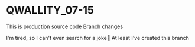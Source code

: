 # QWALLITY_07-15
This is production source code
Branch changes


I'm tired, so I can't even search for a joke🙁
At least I've created this branch
